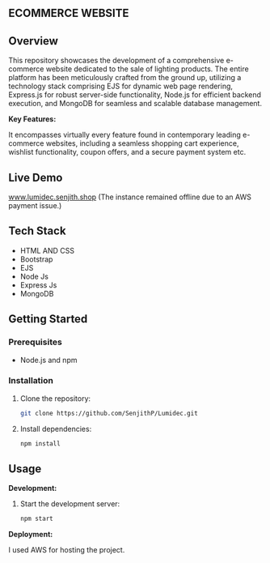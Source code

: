  ## ECOMMERCE WEBSITE 

## Overview

This repository showcases the development of a comprehensive e-commerce website dedicated to the sale of lighting products. The entire platform has been meticulously crafted from the ground up, utilizing a technology stack comprising EJS for dynamic web page rendering, Express.js for robust server-side functionality, Node.js for efficient backend execution, and MongoDB for seamless and scalable database management.

**Key Features:**

It encompasses virtually every feature found in contemporary leading e-commerce websites, including a seamless shopping cart experience, wishlist functionality, coupon offers, and a secure payment system etc.

## Live Demo

www.lumidec.senjith.shop (The instance remained offline due to an AWS payment issue.)

## Tech Stack

- HTML AND CSS
- Bootstrap
- EJS
- Node Js
- Express Js
- MongoDB

## Getting Started

### Prerequisites

- Node.js and npm

### Installation

1. Clone the repository:

   ```bash
   git clone https://github.com/SenjithP/Lumidec.git
   ```

2. Install dependencies:

   ```bash
   npm install
   ```

## Usage

**Development:**

1. Start the development server:

   ```bash
   npm start
   ```

**Deployment:**

I used AWS for hosting the project.

